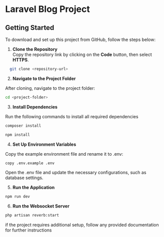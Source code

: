 # Laravel Blog Project

## Getting Started

To download and set up this project from GitHub, follow the steps below:

1. **Clone the Repository**  
   Copy the repository link by clicking on the **Code** button, then select **HTTPS**.

```bash
  git clone <repository-url>
```

2. **Navigate to the Project Folder**

After cloning, navigate to the project folder:

```bash
cd <project-folder>
```

3. **Install Dependencies**

Run the following commands to install all required dependencies

```bash
composer install
```

```bash
npm install
```

4. **Set Up Environment Variables**

Copy the example environment file and rename it to .env:

```bash
copy .env.example .env
```

Open the .env file and update the necessary configurations, such as database settings.

5. **Run the Application**

```bash
npm run dev
```

6. **Run the Websocket Server**

```bash
php artisan reverb:start
```

if the project requires additional setup, follow any provided documentation for further instructions
